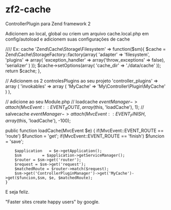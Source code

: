 zf2-cache
=========

ControllerPlugin para Zend framework 2 

Adicionem ao local, global ou criem um arquivo cache.local.php em config/autoload e adicionem suas configurações de cache

//// Ex: cache
			'Zend\Cache\Storage\Filesystem' => function($sm){
				$cache = Zend\Cache\StorageFactory::factory(array(
					'adapter' => 'filesystem',
					'plugins' => array(
						'exception_handler' => array('throw_exceptions' => false),
						'serializer'
					)
				));
				$cache->setOptions(array(
					'cache_dir' => './data/cache'
				));
				return $cache;
			},
			
// Adicionem os 2 controlesPlugins ao seu projeto
'controller_plugins' => array (
			'invokables' => array (
						'MyCache'  => 'My\Controller\Plugin\MyCache'
						)
	),
	
// adicione ao seu Module.php
		// loadcache
		$eventManager->attach(MvcEvent::EVENT_ROUTE, array($this, 'loadCache'), 1);
		// salvecache
		$eventManager->attach(MvcEvent::EVENT_FINISH, array($this, 'loadCache'), -100);
    
  public function loadCache(MvcEvent $e)
	{
		if(MvcEvent::EVENT_ROUTE == 'route')
			$function = 'get';
		if(MvcEvent::EVENT_ROUTE == 'finish')
			$funcion = 'save';
			
		$application   = $e->getApplication();
		$sm			= $application->getServiceManager();
		$router = $sm->get('router');
		$request = $sm->get('request');
		$matchedRoute = $router->match($request);
		$sm->get('ControllerPluginManager')->get('MyCache')->get($funcion,$sm, $e, $matchedRoute);
	}
	
E seja feliz.

"Faster sites create happy users"
by google.
